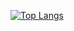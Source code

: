 <!--- [![GitHub stats](https://github-readme-stats.vercel.app/api?username=neila&include_all_commits=true&show_icons=true&theme=radical)
](https://github.com/anuraghazra/github-readme-stats) -->

[![Top Langs](https://github-readme-stats.vercel.app/api/top-langs/?username=neila&langs_count=8&layout=compact)](https://github.com/anuraghazra/github-readme-stats)
